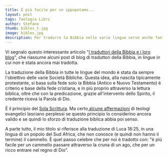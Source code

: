 ```yaml
---
title: È più facile per un ippopotamo...
layout: post
tags: Teologia Libri
author: Stefano
thumb: bibles_t.jpg
image: bibles.jpg
description: Per tradurre la Bibbia nelle varie lingue serve anche fantasia 
---
```


Vi segnalo questo interessante articolo "<a title="articolo tradotto in italiano" href="http://it.globalvoicesonline.org/2010/12/%E2%80%9Cin-principio-era-il-verbo%E2%80%9D-i-traduttori-della-bibbia-e-i-loro-blog/" target="_blank">I traduttori della Bibbia e i loro blog</a>", che riassume alcuni post di blog di traduttori della Bibbia, in lingue in cui non è stata ancora mai tradotta.

La traduzione della Bibbia in tutte le lingue del mondo è stata da sempre l'obiettivo delle varie Società Bibliche. Questa idea, alla nascita tipicamente protestante, si basa sulla fede solo la Bibbia (Antico e Nuovo Testamento) è criterio e base della fede cristiana, e in più proprio attraverso la lettura biblica, oltre che con la predicazione, grazie all'intervento dello Spirito, il credente riceva la Parola di Dio.

È il principio del [Sola Scrittura](/teologia/01_fede/5-solo/#sola-scriptura). Ma certo<a title="una polemica nel mondo valdese italiano" href="http://www.chiesa-valdese.it/index.php?option=com_content&amp;view=article&amp;id=92%3Ala-frase-che-meglio-puo-descrivere-la-fine-di-una-chiesa-evangelica-la-bibbia-non-e-la-parola-di-dio-nella-bibbia-si-trova-la-parola-di-dio&amp;Itemid=53" target="_blank"> alcune affermazioni</a> di teologi evangelici lasciano perplessi se questo principio lo considerino ancora valido e se quindi lo sforzo di traduzione biblica abbia poi senso.

A parte tutto, il mio titolo si riferisce alla traduzione di Luca 18:25, in una lingua di un popolo del Sud Africa, che non conosce (e quindi non hanno il termine) il cammello. È quel passo celebre che per noi è tradotto con: "è più facile per un cammello passare attraverso la cruna di un ago, che per un ricco entrare nel regno di Dio".
